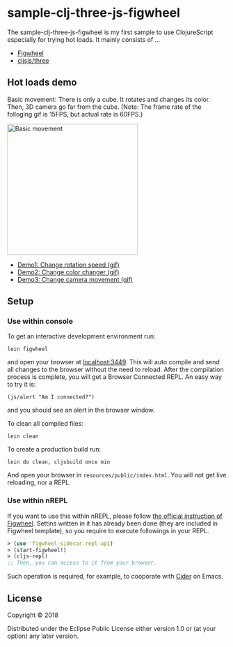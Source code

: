 # sample-clj-three-js-figwheel

The sample-clj-three-js-figwheel is my first sample to use ClojureScript especially for trying hot loads. It mainly consists of ...

- [Figwheel](https://github.com/bhauman/lein-figwheel)
- [cljsjs/three](https://github.com/cljsjs/packages/tree/master/three)

## Hot loads demo

Basic movement: There is only a cube. It rotates and changes its color. Then, 3D camera go far from the cube.
(Note: The frame rate of the folloging gif is 15FPS, but actual rate is 60FPS.)

<img alt="Basic movement" src="https://raw.githubusercontent.com/wiki/eshamster/sample-clj-three-js/images/basic.gif" height="300px">

- [Demo1: Change rotation speed (gif)](https://raw.githubusercontent.com/wiki/eshamster/sample-clj-three-js/images/change_speed.gif)
- [Demo2: Change color changer (gif)](https://raw.githubusercontent.com/wiki/eshamster/sample-clj-three-js/images/change_color.gif)
- [Demo3: Change camera movement (gif)](https://raw.githubusercontent.com/wiki/eshamster/sample-clj-three-js/images/change_camera.gif)

## Setup

### Use within console

To get an interactive development environment run:

    lein figwheel

and open your browser at [localhost:3449](http://localhost:3449/).
This will auto compile and send all changes to the browser without the
need to reload. After the compilation process is complete, you will
get a Browser Connected REPL. An easy way to try it is:

    (js/alert "Am I connected?")

and you should see an alert in the browser window.

To clean all compiled files:

    lein clean

To create a production build run:

    lein do clean, cljsbuild once min

And open your browser in `resources/public/index.html`. You will not
get live reloading, nor a REPL. 

### Use within nREPL

If you want to use this within nREPL, please follow [the official instruction of Figwheel](https://github.com/bhauman/lein-figwheel/wiki/Using-the-Figwheel-REPL-within-NRepl). Settins written in it has already been done (they are included in Figwheel template), so you require to execute followings in your REPL.

```clojure
> (use 'figwheel-sidecar.repl-api)
> (start-figwheel!)
> (cljs-repl)
;; Then, you can access to it from your browser. 
```

Such operation is required, for example, to cooporate with [Cider](https://github.com/clojure-emacs/cider) on Emacs.

## License

Copyright © 2018

Distributed under the Eclipse Public License either version 1.0 or (at your option) any later version.
